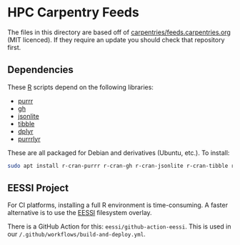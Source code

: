 # HPC Carpentry Feeds

The files in this directory are based off of [carpentries/feeds.carpentries.org](
https://github.com/carpentries/feeds.carpentries.org) (MIT licenced). 
If they require an update you should check that repository first.

## Dependencies

These [R](https://www.r-project.org) scripts depend on the following libraries:
* [purrr](https://cran.r-project.org/web/packages/purrr/)
* [gh](https://cran.r-project.org/web/packages/gh/)
* [jsonlite](https://cran.r-project.org/web/packages/jsonlite/)
* [tibble](https://cran.r-project.org/web/packages/tibble/)
* [dplyr](https://cran.r-project.org/web/packages/dplyr/)
* [purrrlyr](https://cran.r-project.org/web/packages/purrrlyr/)

These are all packaged for Debian and derivatives (Ubuntu, etc.). To install:

```bash
sudo apt install r-cran-purrr r-cran-gh r-cran-jsonlite r-cran-tibble r-cran-dplyr r-cran-purrrlyr
```

## EESSI Project

For CI platforms, installing a full R environment is time-consuming. A faster
alternative is to use the [EESSI](https://eessi.github.io/docs/) filesystem overlay.

There is a GitHub Action for this: `eessi/github-action-eessi`. This is used in
our `/.github/workflows/build-and-deploy.yml`.
